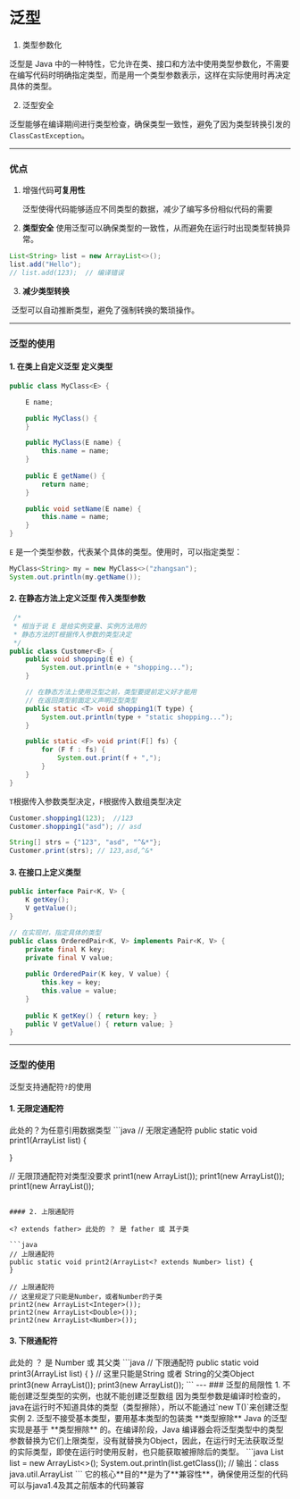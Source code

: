 # 泛型

1. 类型参数化

泛型是 Java 中的一种特性，它允许在类、接口和方法中使用类型参数化，不需要在编写代码时明确指定类型，而是用一个类型参数表示，这样在实际使用时再决定具体的类型。

2. 泛型安全

泛型能够在编译期间进行类型检查，确保类型一致性，避免了因为类型转换引发的 `ClassCastException`。

---

### 优点

1. 增强代码**可复用性**

   泛型使得代码能够适应不同类型的数据，减少了编写多份相似代码的需要

2. **类型安全**
   使用泛型可以确保类型的一致性，从而避免在运行时出现类型转换异常。

```java
List<String> list = new ArrayList<>();
list.add("Hello");
// list.add(123);  // 编译错误
```

3. **减少类型转换**

​	泛型可以自动推断类型，避免了强制转换的繁琐操作。

---



### 泛型的使用

#### 1. 在类上自定义泛型	定义类型

```java
public class MyClass<E> {

    E name;

    public MyClass() {
    }

    public MyClass(E name) {
        this.name = name;
    }
		
    public E getName() {
        return name;
    }

    public void setName(E name) {
        this.name = name;
    }
}
```

`E` 是一个类型参数，代表某个具体的类型。使用时，可以指定类型：

```java
MyClass<String> my = new MyClass<>("zhangsan");
System.out.println(my.getName());
```

#### 2. 在静态方法上定义泛型	传入类型参数

```java
 /* 
 * 相当于说 E 是给实例变量、实例方法用的
 * 静态方法的T根据传入参数的类型决定
 */
public class Customer<E> {
    public void shopping(E e) {
        System.out.println(e + "shopping...");
    }

    // 在静态方法上使用泛型之前，类型要提前定义好才能用
    // 在返回类型前面定义声明泛型类型
    public static <T> void shopping1(T type) {
        System.out.println(type + "static shopping...");
    }

    public static <F> void print(F[] fs) {
        for (F f : fs) {
            System.out.print(f + ",");
        }
    }
}
```

`T`根据传入参数类型决定，`F`根据传入数组类型决定

```java
Customer.shopping1(123);  //123
Customer.shopping1("asd"); // asd

String[] strs = {"123", "asd", "^&*"};
Customer.print(strs); // 123,asd,^&*
```

#### 3. 在接口上定义类型

```java
public interface Pair<K, V> {
    K getKey();
    V getValue();
}

// 在实现时，指定具体的类型
public class OrderedPair<K, V> implements Pair<K, V> {
    private final K key;
    private final V value;
    
    public OrderedPair(K key, V value) {
        this.key = key;
        this.value = value;
    }
    
    public K getKey() { return key; }
    public V getValue() { return value; }
}
```

---



### 泛型的使用

泛型支持通配符`?`的使用

#### 1. 无限定通配符 

<?> 此处的？为任意引用数据类型

```java
// 无限定通配符
public static void print1(ArrayList<?> list) {
}

// 无限顶通配符对类型没要求
print1(new ArrayList<String>());
print1(new ArrayList<Integer>());
print1(new ArrayList<DateDemo>());
```

#### 2. 上限通配符

<? extends father> 此处的 ？ 是 father 或 其子类

```java
// 上限通配符
public static void print2(ArrayList<? extends Number> list) {
}

// 上限通配符
// 这里规定了只能是Number，或者Number的子类
print2(new ArrayList<Integer>());
print2(new ArrayList<Double>());
print2(new ArrayList<Number>());

```



#### 3. 下限通配符

<? super Number>   此处的 ？ 是 Number 或 其父类

```java
// 下限通配符
public static void print3(ArrayList<? super String> list) {
}

// 这里只能是String 或者 String的父类Object
print3(new ArrayList<String>());
print3(new ArrayList<Object>());
```

---



### 泛型的局限性

1. 不能创建泛型类型的实例，也就不能创建泛型数组

   因为类型参数是编译时检查的，java在运行时不知道具体的类型（类型擦除），所以不能通过`new T()`来创建泛型实例

2. 泛型不接受基本类型，要用基本类型的包装类

   

**类型擦除**
Java 的泛型实现是基于 **类型擦除** 的。在编译阶段，Java 编译器会将泛型类型中的类型参数替换为它们上限类型，没有就替换为Object，因此，在运行时无法获取泛型的实际类型，即使在运行时使用反射，也只能获取被擦除后的类型。

```java
List<String> list = new ArrayList<>();
System.out.println(list.getClass());  // 输出：class java.util.ArrayList
```

它的核心**目的**是为了**兼容性**，确保使用泛型的代码可以与java1.4及其之前版本的代码兼容

 











